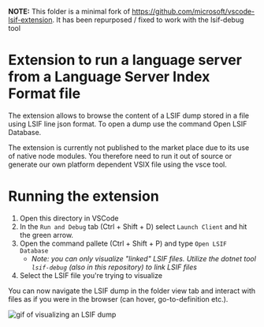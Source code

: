**NOTE:** This folder is a minimal fork of https://github.com/microsoft/vscode-lsif-extension. It has been repurposed / fixed to work with the lsif-debug tool

# Extension to run a language server from a Language Server Index Format file

The extension allows to browse the content of a LSIF dump stored in a file using LSIF line json format. To open a dump use the command Open LSIF Database.

The extension is currently not published to the market place due to its use of native node modules. You therefore need to run it out of source or generate our own platform dependent VSIX file using the vsce tool.

# Running the extension

1. Open this directory in VSCode
2. In the `Run and Debug` tab (Ctrl + Shift + D) select `Launch Client` and hit the green arrow.
3. Open the command pallete (Ctrl + Shift + P) and type `Open LSIF Database`
    - *Note: you can only visualize "linked" LSIF files. Utilize the dotnet tool `lsif-debug` (also in this repository) to link LSIF files*
4. Select the LSIF file you're trying to visualize

You can now navigate the LSIF dump in the folder view tab and interact with files as if you were in the browser (can hover, go-to-definition etc.).

![gif of visualizing an LSIF dump](https://i.imgur.com/oVA7rgz.gif)